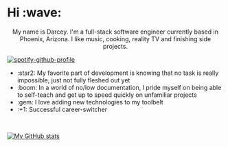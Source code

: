 <h1>Hi :wave:</h1>
<!-- <hr style="border:0.5px solid black" /> -->

<p align="center">My name is Darcey. I'm a full-stack software engineer currently based in Phoenix, Arizona. I like music, cooking, reality TV and finishing side projects.</p>


[![spotify-github-profile](https://spotify-github-profile.vercel.app/api/view?uid=grundy.darcey&cover_image=true&theme=default)](https://github.com/kittinan/spotify-github-profile)

<ul>
    <li>:star2: My favorite part of development is knowing that no task is really impossible, just not fully fleshed out yet</li>
    <li>:boom: In a world of no/low documentation, I pride myself on being able to self-teach and get up to speed quickly on unfamiliar projects</li>
    <li>:gem: I love adding new technologies to my toolbelt</li>
    <li>:+1: Successful career-switcher</li>
</ul><br />

[![My GitHub stats](https://github-readme-stats.vercel.app/api?username=grundydarcey&theme=moltack)](https://github.com/grundydarcey/github-readme-stats)
